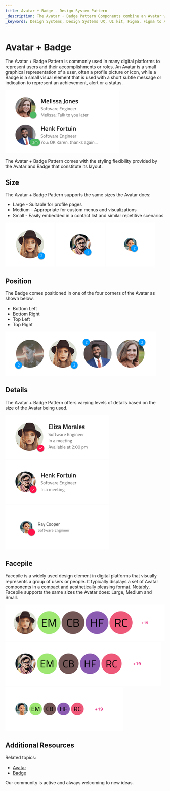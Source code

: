```yaml
---
title: Avatar + Badge - Design System Pattern
_description: The Avatar + Badge Pattern Components combine an Avatar with a Badge in front of it to display notifications and alerts. 
_keywords: Design Systems, Design Systems UX, UI kit, Figma, Figma to Angular, Export code from Figma, Figma to HTML, Figma UI kits, Sketch, Ignite UI for Angular, Sketch to Angular, Angular, Angular Design System, Export code from Sketch, Design Kits for Angular, Sketch HTML, Sketch to HTML, Sketch UI kits
---
```


# Avatar + Badge

The Avatar + Badge Pattern is commonly used in many digital platforms to represent users and their accomplishments or roles. An Avatar is a small graphical representation of a user, often a profile picture or icon, while a Badge is a small visual element that is used with a short subtle message or indication to represent an achievement, alert or a status.

<img class="responsive-img" src="../images/avatar_badge_demo.png" srcset="../images/avatar_badge_demo@2x.png 2x" />

The Avatar + Badge Pattern comes with the styling flexibility provided by the Avatar and Badge that constitute its layout.

## Size

The Avatar + Badge Pattern supports the same sizes the Avatar does:

- Large - Suitable for profile pages
- Medium - Appropriate for custom menus and visualizations
- Small - Easily embedded in a contact list and similar repetitive scenarios

<img class="responsive-img" src="../images/avatar_badge_large.png" srcset="../images/avatar_badge_large@2x.png 2x" />
<img class="responsive-img" src="../images/avatar_badge_medium.png" srcset="../images/avatar_badge_medium@2x.png 2x" />
<img class="responsive-img" src="../images/avatar_badge_small.png" srcset="../images/avatar_badge_small@2x.png 2x" />

## Position

The Badge comes positioned in one of the four corners of the Avatar as shown below.

- Bottom Left
- Bottom Right
- Top Left
- Top Right

<img class="responsive-img" src="../images/avatar_badge_position.png" srcset="../images/avatar_badge_position@2x.png 2x" />

## Details

The Avatar + Badge Pattern offers varying levels of details based on the size of the Avatar being used.

<img class="responsive-img" src="../images/avatar_badge_details_large.png" srcset="../images/avatar_badge_details_large@2x.png 2x" />
<img class="responsive-img" src="../images/avatar_badge_details_medium.png" srcset="../images/avatar_badge_details_medium@2x.png 2x" />
<img class="responsive-img" src="../images/avatar_badge_details_small.png" srcset="../images/avatar_badge_details_small@2x.png 2x" />

## Facepile

Facepile is a widely used design element in digital platforms that visually represents a group of users or people. It typically displays a set of Avatar components in a compact and aesthetically pleasing format. Notably, Facepile supports the same sizes the Avatar does: Large, Medium and Small.

<img class="responsive-img" src="../images/avatar_facepile_large.png" srcset="../images/avatar_facepile_large@2x.png 2x" />
<img class="responsive-img" src="../images/avatar_facepile_medium.png" srcset="../images/avatar_facepile_medium@2x.png 2x" />
<img class="responsive-img" src="../images/avatar_facepile_small.png" srcset="../images/avatar_facepile_small@2x.png 2x" />

## Additional Resources

Related topics:

- [Avatar](../components/avatar.md)
- [Badge](../components/badge.md)

Our community is active and always welcoming to new ideas.
